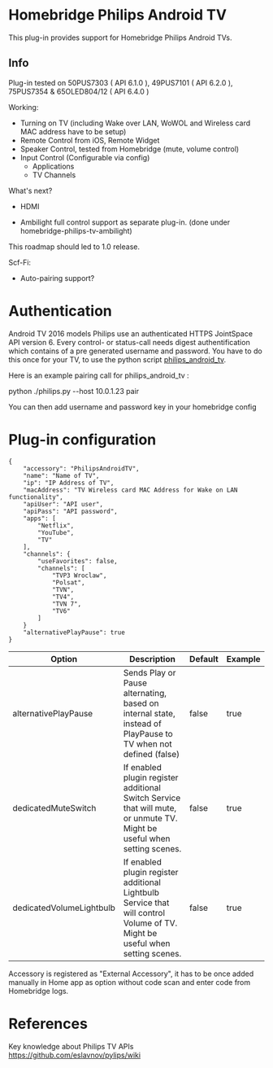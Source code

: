 # Homebridge Philips Android TV

This plug-in provides support for Homebridge Philips Android TVs.

## Info

Plug-in tested on 50PUS7303 ( API 6.1.0 ), 49PUS7101 ( API 6.2.0 ), 75PUS7354 & 65OLED804/12 ( API 6.4.0 )

Working:

- Turning on TV (including Wake over LAN, WoWOL and Wireless card MAC address have to be setup)
- Remote Control from iOS, Remote Widget
- Speaker Control, tested from Homebridge (mute, volume control)
- Input Control (Configurable via config)
    - Applications
    - TV Channels

What's next?

- HDMI

- Ambilight full control support as separate plug-in. (done under homebridge-philips-tv-ambilight)

This roadmap should led to 1.0 release.

Scf-Fi:
- Auto-pairing support?

# Authentication

Android TV 2016 models Philips use an authenticated HTTPS JointSpace API version 6.
Every control- or status-call needs digest authentification which contains of a pre generated username and password.
You have to do this once for your TV, to use the python script [philips_android_tv](https://github.com/suborb/philips_android_tv).

Here is an example pairing call for philips_android_tv :

python ./philips.py --host 10.0.1.23 pair

You can then add username and password key in your homebridge config

# Plug-in configuration

    {
        "accessory": "PhilipsAndroidTV", 
        "name": "Name of TV",
        "ip": "IP Address of TV",
        "macAddress": "TV Wireless card MAC Address for Wake on LAN functionality",
        "apiUser": "API user",
        "apiPass": "API password",
        "apps": [
            "Netflix",
            "YouTube",
            "TV"
        ],
        "channels": {
            "useFavorites": false, 
            "channels": [
                "TVP3 Wroclaw",
                "Polsat",
                "TVN",
                "TV4",
                "TVN 7",
                "TV6"
            ]
        }
        "alternativePlayPause": true
    }


| Option                 | Description                                                                                                   | Default |  Example  |
|------------------------|---------------------------------------------------------------------------------------------------------------|---------|-----------|
| alternativePlayPause   | Sends Play or Pause alternating, based on internal state, instead of PlayPause to TV when not defined (false) | false   | true      |
| dedicatedMuteSwitch     | If enabled plugin register additional Switch Service that will mute, or unmute TV. Might be useful when setting scenes. | false   | true      |
| dedicatedVolumeLightbulb   | If enabled plugin register additional Lightbulb Service that will control Volume of TV. Might be useful when setting scenes. | false   | true      |

[comment]: <> (Maybe adding more options in table?)

Accessory is registered as "External Accessory", it has to be once added manually in Home app as option without code scan and enter code from Homebridge logs.

# References

Key knowledge about Philips TV APIs https://github.com/eslavnov/pylips/wiki
